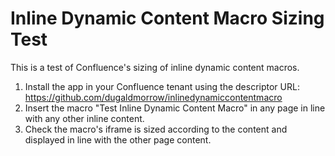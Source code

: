 # Inline Dynamic Content Macro Sizing Test

This is a test of Confluence's sizing of inline dynamic content macros.

1. Install the app in your Confluence tenant using the descriptor URL: https://github.com/dugaldmorrow/inlinedynamiccontentmacro
1. Insert the macro "Test Inline Dynamic Content Macro" in any page in line with any other inline content.
1. Check the macro's iframe is sized according to the content and displayed in line with the other page content.
